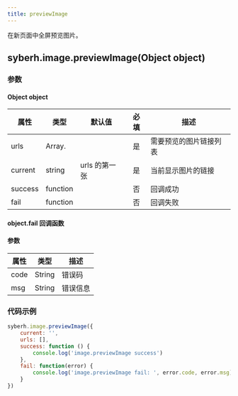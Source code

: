 ```yaml
---
title: previewImage
---
```


在新页面中全屏预览图片。

<!-- 支持`Promise` 使用。 -->


## syberh.image.previewImage(Object object)
### 参数
#### Object object
| 属性     | 类型   | 默认值  |  必填 | 描述                         |
| ---------- | ------------ | -------- | :------: | ------------ |
| urls | Array.<string> |  | 是 | 需要预览的图片链接列表 |
| current | string |  	urls 的第一张  | 是 | 当前显示图片的链接 |
| success | function |  |  否     | 回调成功      |
| fail   | function |  |  否     | 回调失败      |

#### object.fail 回调函数
#### 参数
| 属性 | 类型  | 描述 |
| -- | -- | -- |
| code | String | 错误码 |
| msg | String  | 错误信息 |

### 代码示例
```javascript
syberh.image.previewImage({
    current: '',
    urls: [],
    success: function () {
        console.log('image.previewImage success')
    },
    fail: function(error) {
        console.log('image.previewImage fail: ', error.code, error.msg)
    }
})
```